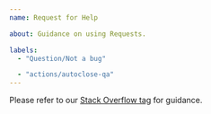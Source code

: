 ```yaml
---
name: Request for Help

about: Guidance on using Requests.

labels:
  - "Question/Not a bug"

  - "actions/autoclose-qa"
---
```


Please refer to our
[Stack Overflow tag](https://stackoverflow.com/questions/tagged/python-requests)
for guidance.
